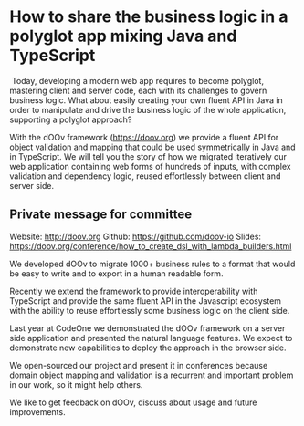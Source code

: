 # How to share the business logic in a polyglot app mixing Java and TypeScript
​
Today, developing a modern web app requires to become polyglot, mastering client and
server code, each with its challenges to govern business logic. 
What about easily creating your own fluent API in Java in order to manipulate and
drive the business logic of the whole application, supporting a polyglot approach? 

With the dOOv framework (https://doov.org) we provide a fluent API for object validation
and mapping that could be used symmetrically in Java and in TypeScript. 
We will tell you the story of how we migrated iteratively our web application
containing web forms of hundreds of inputs, with complex validation and dependency logic,
reused effortlessly between client and server side. 

## Private message for committee

Website: http://doov.org
Github: https://github.com/doov-io
Slides: https://doov.org/conference/how_to_create_dsl_with_lambda_builders.html


We developed dOOv to migrate 1000+ business rules to a format that would be easy to write
and to export in a human readable form.

Recently we extend the framework to provide interoperability with TypeScript and provide 
the same fluent API in the Javascript ecosystem with the ability to reuse effortlessly 
some business logic on the client side.

Last year at CodeOne we demonstrated the dOOv framework on a server side application and 
presented the natural language features. We expect to demonstrate new capabilities to 
deploy the approach in the browser side.

We open-sourced our project and present it in conferences because domain object mapping
and validation is a recurrent and important problem in our work, so it might help others.

We like to get feedback on dOOv, discuss about usage and future improvements.